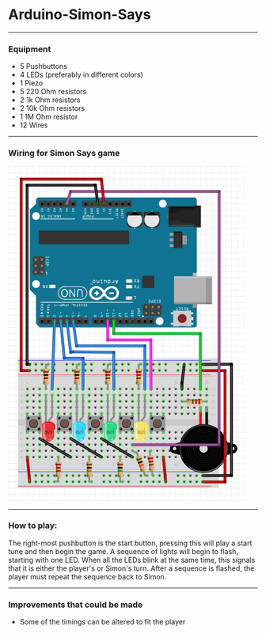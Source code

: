 # Arduino-Simon-Says

---
### Equipment
- 5 Pushbuttons
- 4 LEDs (preferably in different colors)
- 1 Piezo
- 5 220 Ohm resistors
- 2 1k Ohm resistors
- 2 10k Ohm resistors
- 1 1M Ohm resistor
- 12 Wires

---

### Wiring for Simon Says game
![](simon_says.png?raw=true)

---
### How to play:
The right-most pushbutton is the start button, pressing this will play a start tune and then begin the game.
A sequence of lights will begin to flash, starting with one LED. 
When all the LEDs blink at the same time, this signals that it is either the player's or Simon's turn.
After a sequence is flashed, the player must repeat the sequence back to Simon.

---
### Improvements that could be made
- Some of the timings can be altered to fit the player
